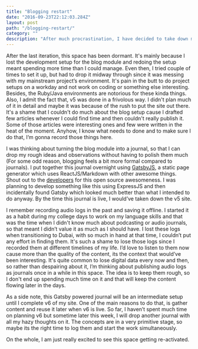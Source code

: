 ```yaml
---
title: "Blogging restart"
date: "2016-09-23T22:12:03.284Z"
layout: post
path: "/blogging-restart/"
category: ""
description: "After much procrastination, I have decided to take down my current site and replace it with an intermediate journal which is developed using GatsbyJS. This journal will be an intermediate space until the next version is complete."
---
```


After the last iteration, this space has been dormant. It's mainly because I lost the development setup for the blog module and redoing the setup meant spending more time than I could manage. Even then, I tried couple of times to set it up, but had to drop it midway through since it was messing with my mainstream project’s environment. It's pain in the butt to do project setups on a workday and not work on coding or something else interesting. Besides, the Ruby/Java environments are notorious for these kinda things. Also, I admit the fact that, v5 was done in a frivolous way. I didn't plan much of it in detail and maybe it was because of the rush to put the site out there. It's a shame that I couldn't do much about the blog setup cause I drafted few articles whenever I could find time and then couldn't really publish it. Some of those articles were interesting ones and few were written in the heat of the moment. Anyhow, I know what needs to done and to make sure I do that, I‘m gonna record those things here.

I was thinking about turning the blog module into a journal, so that I can drop my rough ideas and observations without having to polish them much (For some odd reason, blogging feels a bit more formal compared to journals). I put together this journal overnight using [GatsbyJS](https://github.com/gatsbyjs/gatsby), a static page generator which uses ReactJS/Markdown with other awesome things. Shout out to the [developers](https://github.com/gatsbyjs/gatsby/graphs/contributors) for this open source awesomeness. I was planning to develop something like this using ExpressJS and then incidentally found Gatsby which looked much better than what I intended to do anyway. By the time this journal is live, I would’ve taken down the v5 site.

I remember recording audio logs in the past and saving it offline. I started it as a habit during my college days to work on my language skills and that was the time when I didn't know much about podcasting or audio journals, so that meant I didn’t value it as much as I should have. I lost these logs when transitioning to Dubai, with so much in hand at that time, I couldn’t put any effort in finding them. It's such a shame to lose those logs since I recorded them at different timelines of my life. I’d love to listen to them now cause more than the quality of the content, its the context that would’ve been interesting. It's quite common to lose digital data every now and then, so rather than despairing about it, I’m thinking about publishing audio logs as journals once in a while in this space. The idea is to keep them rough, so I don't end up spending much time on it and that will keep the content flowing later in the days.

As a side note, this Gatsby powered journal will be an intermediate setup until I complete v6 of my site. One of the main reasons to do that, is gather content and reuse it later when v6 is live. So far, I haven’t spent much time on planning v6 but sometime later this week, I will drop another journal with all my hazy thoughts on it. The concepts are in a very primitive stage, so maybe its the right time to log them and start the work simultaneously.

On the whole, I am just really excited to see this space getting re-activated. <i class="em em-smiley"></i>

